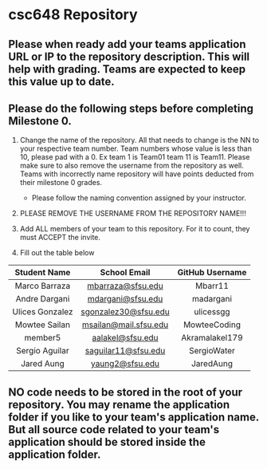 # csc648 Repository

## Please when ready add your teams application URL or IP to the repository description. This will help with grading. Teams are expected to keep this value up to date.

## Please do the following steps before completing Milestone 0.
1. Change the name of the repository. All that needs to change is the NN to your respective team number. Team numbers whose value is less than 10, please pad with a 0. Ex team 1 is Team01 team 11 is Team11. Please make sure to also remove the username from the repository as well. Teams with incorrectly name repository will have points deducted from their milestone 0 grades.
      - Please follow the naming convention assigned by your instructor.

1. PLEASE REMOVE THE USERNAME FROM THE REPOSITORY NAME!!!

2. Add ALL members of your team to this repository. For it to count, they must ACCEPT the invite.

3. Fill out the table below


| Student Name | School Email | GitHub Username |
|    :---:     |     :---:     |     :---:       |
| Marco Barraza|   mbarraza@sfsu.edu|Mbarr11     |
| Andre Dargani | mdargani@sfsu.edu | madargani |
| Ulices Gonzalez      | sgonzalez30@sfsu.edu              | ulicessgg                |
| Mowtee Sailan | msailan@mail.sfsu.edu | MowteeCoding |
| member5      |  aalakel@sfsu.edu | Akramalakel179                |
| Sergio Aguilar      | saguilar11@sfsu.edu | SergioWater |
| Jared Aung      | yaung2@sfsu.edu      | JaredAung     |

## NO code needs to be stored in the root of your repository. You may rename the application folder if you like to your team's application name. But all source code related to your team's application should be stored inside the application folder.
